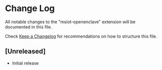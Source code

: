 # Change Log

All notable changes to the "msiot-openenclave" extension will be documented in this file.

Check [Keep a Changelog](http://keepachangelog.com/) for recommendations on how to structure this file.

## [Unreleased]

- Initial release